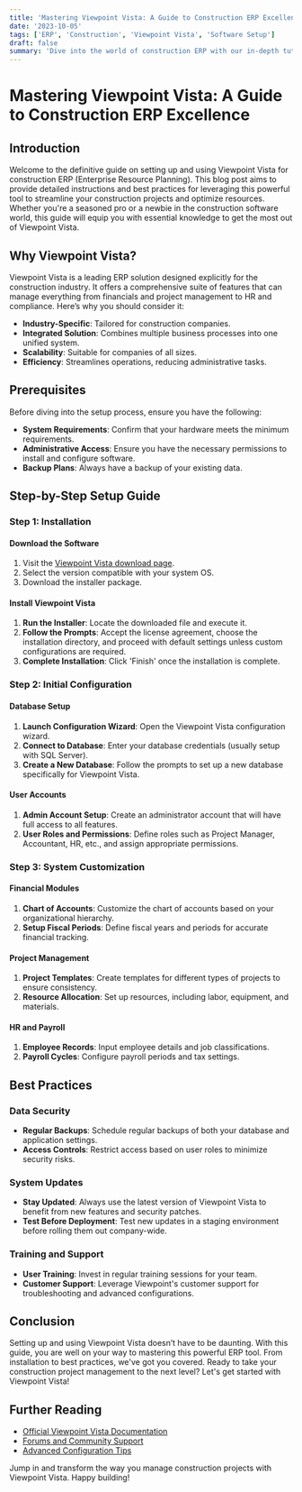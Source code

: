 ```yaml
---
title: 'Mastering Viewpoint Vista: A Guide to Construction ERP Excellence'
date: '2023-10-05'
tags: ['ERP', 'Construction', 'Viewpoint Vista', 'Software Setup']
draft: false
summary: 'Dive into the world of construction ERP with our in-depth tutorial on setting up and utilizing Viewpoint Vista. Learn best practices, from installation to optimization, for a seamless project management experience.'
---
```


# Mastering Viewpoint Vista: A Guide to Construction ERP Excellence

## Introduction

Welcome to the definitive guide on setting up and using Viewpoint Vista for construction ERP (Enterprise Resource Planning). This blog post aims to provide detailed instructions and best practices for leveraging this powerful tool to streamline your construction projects and optimize resources. Whether you're a seasoned pro or a newbie in the construction software world, this guide will equip you with essential knowledge to get the most out of Viewpoint Vista.

## Why Viewpoint Vista?

Viewpoint Vista is a leading ERP solution designed explicitly for the construction industry. It offers a comprehensive suite of features that can manage everything from financials and project management to HR and compliance. Here’s why you should consider it:

- **Industry-Specific**: Tailored for construction companies.
- **Integrated Solution**: Combines multiple business processes into one unified system.
- **Scalability**: Suitable for companies of all sizes.
- **Efficiency**: Streamlines operations, reducing administrative tasks.

## Prerequisites

Before diving into the setup process, ensure you have the following:

- **System Requirements**: Confirm that your hardware meets the minimum requirements.
- **Administrative Access**: Ensure you have the necessary permissions to install and configure software.
- **Backup Plans**: Always have a backup of your existing data.

## Step-by-Step Setup Guide

### Step 1: Installation

#### Download the Software

1. Visit the [Viewpoint Vista download page](https://viewpoint.com).
2. Select the version compatible with your system OS.
3. Download the installer package.

#### Install Viewpoint Vista

1. **Run the Installer**: Locate the downloaded file and execute it.
2. **Follow the Prompts**: Accept the license agreement, choose the installation directory, and proceed with default settings unless custom configurations are required.
3. **Complete Installation**: Click 'Finish' once the installation is complete.

### Step 2: Initial Configuration

#### Database Setup

1. **Launch Configuration Wizard**: Open the Viewpoint Vista configuration wizard.
2. **Connect to Database**: Enter your database credentials (usually setup with SQL Server). 
3. **Create a New Database**: Follow the prompts to set up a new database specifically for Viewpoint Vista.

#### User Accounts

1. **Admin Account Setup**: Create an administrator account that will have full access to all features.
2. **User Roles and Permissions**: Define roles such as Project Manager, Accountant, HR, etc., and assign appropriate permissions.

### Step 3: System Customization

#### Financial Modules

1. **Chart of Accounts**: Customize the chart of accounts based on your organizational hierarchy.
2. **Setup Fiscal Periods**: Define fiscal years and periods for accurate financial tracking.

#### Project Management

1. **Project Templates**: Create templates for different types of projects to ensure consistency.
2. **Resource Allocation**: Set up resources, including labor, equipment, and materials.

#### HR and Payroll

1. **Employee Records**: Input employee details and job classifications.
2. **Payroll Cycles**: Configure payroll periods and tax settings.

## Best Practices

### Data Security

- **Regular Backups**: Schedule regular backups of both your database and application settings.
- **Access Controls**: Restrict access based on user roles to minimize security risks.

### System Updates

- **Stay Updated**: Always use the latest version of Viewpoint Vista to benefit from new features and security patches.
- **Test Before Deployment**: Test new updates in a staging environment before rolling them out company-wide.

### Training and Support

- **User Training**: Invest in regular training sessions for your team.
- **Customer Support**: Leverage Viewpoint's customer support for troubleshooting and advanced configurations.

## Conclusion

Setting up and using Viewpoint Vista doesn’t have to be daunting. With this guide, you are well on your way to mastering this powerful ERP tool. From installation to best practices, we've got you covered. Ready to take your construction project management to the next level? Let's get started with Viewpoint Vista!

## Further Reading

- [Official Viewpoint Vista Documentation](https://viewpoint.com/documentation)
- [Forums and Community Support](https://community.viewpoint.com)
- [Advanced Configuration Tips](https://viewpoint.com/blog)

Jump in and transform the way you manage construction projects with Viewpoint Vista. Happy building!